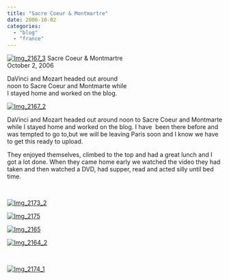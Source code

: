 ```yaml
---
title: "Sacre Coeur & Montmartre"
date: 2006-10-02
categories: 
  - "blog"
  - "france"
---
```


 [![Img_2167_3](https://pub-ac94b3f306b24c0dba4238943c97f2e1.r2.dev/2008/04/28/img_2167_3.png "Img_2167_3")](https://pub-ac94b3f306b24c0dba4238943c97f2e1.r2.dev/photos/uncategorized/2008/04/28/img_2167_3.png) Sacre Coeur & Montmartre  
October 2, 2006

DaVinci and Mozart headed out around  
noon to Sacre Coeur and Montmarte while  
I stayed home and worked on the blog.

<!--more-->

[![Img_2167_2](https://pub-ac94b3f306b24c0dba4238943c97f2e1.r2.dev/2008/04/28/img_2167_2.png "Img_2167_2")](https://pub-ac94b3f306b24c0dba4238943c97f2e1.r2.dev/photos/uncategorized/2008/04/28/img_2167_2.png)

DaVinci and Mozart headed out around noon to Sacre Coeur and Montmarte while I stayed home and worked on the blog. I have  been there before and was tempted to go to,but we will be leaving Paris soon and I know we have to get this ready to upload.

They enjoyed themselves, climbed to the top and had a great lunch and I got a lot done. When they came home early we watched the video they had taken and then watched a DVD, had supper, read and acted silly until bed time.

  

[  
](https://pub-ac94b3f306b24c0dba4238943c97f2e1.r2.dev/photos/uncategorized/2008/04/28/img_2164_2.jpg)

[](https://pub-ac94b3f306b24c0dba4238943c97f2e1.r2.dev/photos/uncategorized/2008/04/28/img_2173.jpg)

[![Img_2173_2](https://pub-ac94b3f306b24c0dba4238943c97f2e1.r2.dev/2008/04/28/img_2173_2.jpg "Img_2173_2")](https://pub-ac94b3f306b24c0dba4238943c97f2e1.r2.dev/photos/uncategorized/2008/04/28/img_2173_2.jpg)

[![Img_2175](https://pub-ac94b3f306b24c0dba4238943c97f2e1.r2.dev/2008/04/28/img_2175.jpg "Img_2175")](https://pub-ac94b3f306b24c0dba4238943c97f2e1.r2.dev/photos/uncategorized/2008/04/28/img_2175.jpg)

[![Img_2165](https://pub-ac94b3f306b24c0dba4238943c97f2e1.r2.dev/2008/04/28/img_2165.jpg "Img_2165")](https://pub-ac94b3f306b24c0dba4238943c97f2e1.r2.dev/photos/uncategorized/2008/04/28/img_2165.jpg)

[![Img_2164_2](https://pub-ac94b3f306b24c0dba4238943c97f2e1.r2.dev/2008/04/28/img_2164_2.jpg "Img_2164_2")](https://pub-ac94b3f306b24c0dba4238943c97f2e1.r2.dev/photos/uncategorized/2008/04/28/img_2164_2.jpg)

[](https://pub-ac94b3f306b24c0dba4238943c97f2e1.r2.dev/photos/uncategorized/2008/04/28/img_2173.jpg)

 [](https://pub-ac94b3f306b24c0dba4238943c97f2e1.r2.dev/photos/uncategorized/2008/04/28/img_2173.jpg)

[![Img_2174_1](https://pub-ac94b3f306b24c0dba4238943c97f2e1.r2.dev/2008/04/28/img_2174_1.jpg "Img_2174_1")](https://pub-ac94b3f306b24c0dba4238943c97f2e1.r2.dev/photos/uncategorized/2008/04/28/img_2174_1.jpg)
